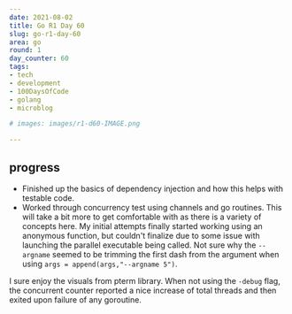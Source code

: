 ```yaml
---
date: 2021-08-02
title: Go R1 Day 60
slug: go-r1-day-60
area: go
round: 1
day_counter: 60
tags:
- tech
- development
- 100DaysOfCode
- golang
- microblog

# images: images/r1-d60-IMAGE.png

---
```


## progress

- Finished up the basics of dependency injection and how this helps with testable code.
- Worked through concurrency test using channels and go routines.
This will take a bit more to get comfortable with as there is a variety of concepts here.
My initial attempts finally started working using an anonymous function, but couldn't finalize due to some issue with launching the parallel executable being called.
Not sure why the `--argname` seemed to be trimming the first dash from the argument when using `args = append(args,"--argname 5")`.

I sure enjoy the visuals from pterm library.
When not using the `-debug` flag, the concurrent counter reported a nice increase of total threads and then exited upon failure of any goroutine.
